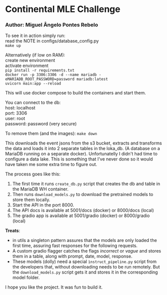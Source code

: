 # Continental MLE Challenge

### Author: Miguel Ângelo Pontes Rebelo

To see it in action simply run: \
read the NOTE in configs/database_config.py \
`make up`

Alternatively (if low on RAM): \
create new environment \
activate environment \
`pip install -r requirements.txt` \
`docker run -p 3306:3306 -d --name mariadb -eMARIADB_ROOT_PASSWORD=password mariadb:latest` \
`uvicorn main:app --reload`

This will use docker compose to build the containers and start them.

You can connect to the db:\
host: localhost \
port: 3306 \
user: root \
password: password (very secure)

To remove them (and the images):
`make down`

This downloads the event jsons from the s3 bucket, extracts and transforms the data and loads it into 2 separate tables
in the loka_db. (A database on a MariaDB running on a separate docker). Unfortunatelly I didn't had time to configure a
data lake. This is something that I've never done so it would have taken me some extra time to figure out.

The process goes like this:

1. The first time it runs `create_db.py` script that creates the db and table in the MariaDB WH container.
2. Then runs `download_models.py` to download the pretrained models to store them locally.
3. Start the API in the port 8000.
4. The API docs is available at 5001/docs (docker) or 8000/docs (local)
5. The gradio app is available at 5001/gradio (docker) or 8000/gradio (local)

**Treats**:

- in utils a singleton pattern assures that the models are only loaded the first time, assuring fast responses for the
  following requests.
- A custom gradio flagger catches the flags _incorrect_ or _vague_ and stores them in a table, along with prompt, date,
  model, response.
- These models (dolly) need a special `ìnstruct_pipeline.py` script from the developers that, without downloading needs
  to be run remotely. But the `download_models.py` script gets it and stores it in the corresponding model folder.

I hope you like the project. It was fun to build it.
